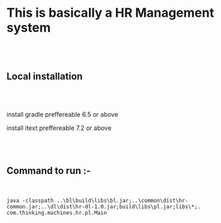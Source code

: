 <h1>This is basically a HR Management system</h1>
<br>
<br>
<h2>Local installation</h2>
<br>
<br>
<p>install gradle preffereable 6.5 or above</p>
<p>install itext preffereable 7.2 or above</p>
<br>
<br>
<h2>Command to run :-</h2>
<br>

```
java -classpath ..\bl\build\libs\bl.jar;..\common\dist\hr-common.jar;..\dl\dist\hr-dl-1.0.jar;build\libs\pl.jar;libs\*;. com.thinking.machines.hr.pl.Main
```

